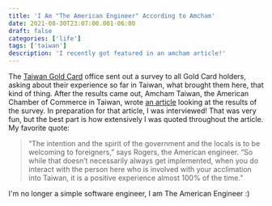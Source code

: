 ```yaml
---
title: 'I Am "The American Engineer" According to Amcham'
date: 2021-08-30T23:07:00.001-06:00
draft: false
categories: ['life']
tags: ['taiwan']
description: 'I recently got featured in an amcham article!'
---
```


The [Taiwan Gold Card](https://goldcard.nat.gov.tw/en/) office sent out a survey to all Gold Card holders, asking about their experience so far in Taiwan, what brought them here, that kind of thing. After the results came out, Amcham Taiwan, the American Chamber of Commerce in Taiwan, wrote [an article](https://topics.amcham.com.tw/2021/08/foreigners-give-taiwan-high-marks/) looking at the results of the survey. In preparation for that article, I was interviewed! That was very fun, but the best part is how extensively I was quoted throughout the article. My favorite quote:

> “The intention and the spirit of the government and the locals is to be welcoming to foreigners,” says Rogers, the American engineer. “So while that doesn’t necessarily always get implemented, when you do interact with the person here who is involved with your acclimation into Taiwan, it is a positive experience almost 100% of the time.”

I'm no longer a simple software engineer, I am The American Engineer :)
